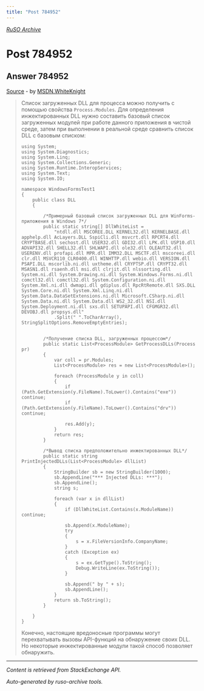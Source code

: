 ```yaml
---
title: "Post 784952"
---
```

<p><i><a href="https://github.com/MSDN-WhiteKnight/ruso-archive/">RuSO Archive</a></i></p>
<h1>Post 784952</h1>
<h2>Answer 784952</h2>
<p><a href="https://ru.stackoverflow.com/a/784952/">Source</a> - by <a href="https://ru.stackoverflow.com/users/240512/msdn-whiteknight">MSDN.WhiteKnight</a></p>
<blockquote>
<p>Список загруженных DLL для процесса можно получить с помощью свойства <code>Process.Modules</code>. Для определения инжектированных DLL нужно составить базовый список загруженных модулей при работе данного приложения в чистой среде, затем при выполнении в реальной среде сравнить список DLL с базовым списком:</p>

<pre><code>using System;
using System.Diagnostics;
using System.Linq;
using System.Collections.Generic;
using System.Runtime.InteropServices;
using System.Text;
using System.IO;

namespace WindowsFormsTest1
{
    public class DLL
    {        

        /*Примерный базовый список загруженных DLL для WinForms-приложения в Windows 7*/
        public static string[] DllWhiteList =
            "ntdll.dll MSCOREE.DLL KERNEL32.dll KERNELBASE.dll apphelp.dll AcLayers.DLL SspiCli.dll msvcrt.dll RPCRT4.dll CRYPTBASE.dll sechost.dll USER32.dll GDI32.dll LPK.dll USP10.dll ADVAPI32.dll SHELL32.dll SHLWAPI.dll ole32.dll OLEAUT32.dll USERENV.dll profapi.dll MPR.dll IMM32.DLL MSCTF.dll mscoreei.dll clr.dll MSVCR110_CLR0400.dll WINHTTP.dll webio.dll VERSION.dll PSAPI.DLL mscorlib.ni.dll uxtheme.dll CRYPTSP.dll CRYPT32.dll MSASN1.dll rsaenh.dll msi.dll clrjit.dll nlssorting.dll System.ni.dll System.Drawing.ni.dll System.Windows.Forms.ni.dll comctl32.dll comctl32.dll System.Configuration.ni.dll System.Xml.ni.dll dwmapi.dll gdiplus.dll RpcRtRemote.dll SXS.DLL System.Core.ni.dll System.Xml.Linq.ni.dll System.Data.DataSetExtensions.ni.dll Microsoft.CSharp.ni.dll System.Data.ni.dll System.Data.dll WS2_32.dll NSI.dll System.Deployment.ni.dll sxs.dll SETUPAPI.dll CFGMGR32.dll DEVOBJ.dll propsys.dll"
            .Split(" ".ToCharArray(), StringSplitOptions.RemoveEmptyEntries);


        /*Получение списка DLL, загруженных процессом*/
        public static List&lt;ProcessModule&gt; GetProcessDLLs(Process pr)
        {
            var coll = pr.Modules;
            List&lt;ProcessModule&gt; res = new List&lt;ProcessModule&gt;();

            foreach (ProcessModule y in coll)
            {
                if (Path.GetExtension(y.FileName).ToLower().Contains("exe")) continue;
                if (Path.GetExtension(y.FileName).ToLower().Contains("drv")) continue;

                res.Add(y);
            }
            return res;
        }

        /*Вывод списка предположительно инжектированных DLL*/
        public static string PrintInjectedDLLs(List&lt;ProcessModule&gt; dllList)
        {
            StringBuilder sb = new StringBuilder(1000);
            sb.AppendLine("*** Injected DLLs: ***");
            sb.AppendLine();
            string s;

            foreach (var x in dllList)
            {
                if (DllWhiteList.Contains(x.ModuleName)) continue;

                sb.Append(x.ModuleName);
                try
                {
                    s = x.FileVersionInfo.CompanyName;
                }
                catch (Exception ex)
                {
                    s = ex.GetType().ToString();
                    Debug.WriteLine(ex.ToString());
                }

                sb.Append(" by " + s);
                sb.AppendLine();
            }
            return sb.ToString();
        }        

    }
}
</code></pre>

<p>Конечно, настоящие вредоносные программы могут перехватывать вызовы API-функций на обнаружение своих DLL. Но некоторые инжектированные модули такой способ позволяет обнаружить.</p>

</blockquote>
<hr/>
<p><i>Content is retrieved from StackExchange API. </i></p>
<p><i>Auto-generated by ruso-archive tools. </i></p>
